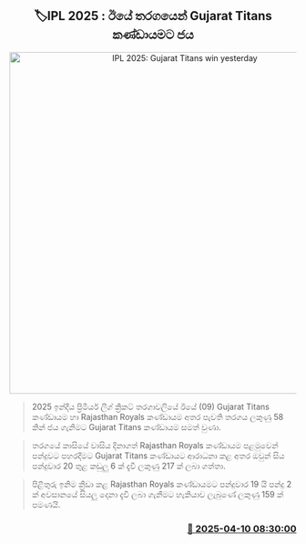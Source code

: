 <p align='center'><b><h2 align='center' title='IPL 2025: Gujarat Titans win yesterday's match'>🏷IPL 2025 : ඊයේ තරගයෙන් Gujarat Titans කණ්ඩායමට ජය</h2></b></p>
<p align='center'><img src='https://helakuru.sgp1.cdn.digitaloceanspaces.com/esana/images/lib/ipl-2025-new.jpg' width='600' alt='IPL 2025: Gujarat Titans win yesterday's match'></p>

> 2025 ඉන්දීය ප්‍රිමියර් ලීග් ක්‍රිකට් තරගාවලියේ ඊයේ (09) Gujarat Titans කණ්ඩායම හා Rajasthan Royals කණ්ඩායම අතර පැවති තරගය ලකුණු 58 කින් ජය ගැනිමට Gujarat Titans කණ්ඩායම සමත් වුණා.

> තරගයේ කාසියේ වාසිය දිනාගත් Rajasthan Royals කණ්ඩායම පළමුවෙන් පන්දුවට පහරදීමට Gujarat Titans කණ්ඩායට ආරාධනා කළ අතර ඔවුන් සිය පන්දුවාර 20 තුළ කඩුලු 6 ක් දැවී ලකුණු 217 ක් ලබා ගත්තා.

> පිළිතුරු ඉනිම ක්‍රීඩා කළ Rajasthan Royals කණ්ඩායමට පන්දුවාර 19 යි පන්දු 2 ක් අවසානයේ සියලු දෙනා දැවී ලබා ගැනීමට හැකියාව ලැබුණේ ලකුණු 159 ක් පමණයි.



<h3 align='right'><a href='https://www.helakuru.lk/esana/p/109140/'>📅 2025-04-10 08:30:00</a></h3>
